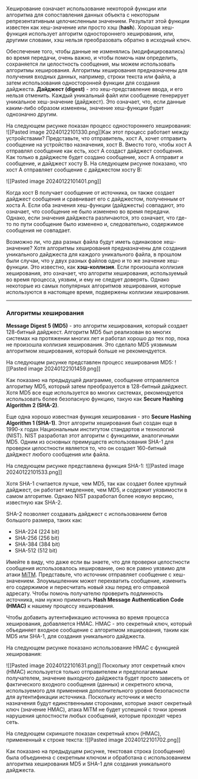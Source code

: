 Хеширование означает использование некоторой функции или алгоритма для сопоставления данных объекта с некоторым репрезентативным целочисленным значением. Результат этой функции известен как хеш-значение или просто хэш (**hash**). Хорошая хеш-функция использует алгоритм одностороннего хеширования, или, другими словами, хэш нельзя преобразовать обратно в исходный ключ.

Обеспечение того, чтобы данные не изменялись (модифицировались) во время передачи, очень важно, и чтобы помочь нам определить, сохраняется ли целостность сообщения, мы можем использовать алгоритмы хеширования. Алгоритмы хеширования предназначены для получения входных данных, например, строки текста или файла, а затем использования односторонней функции для создания дайджеста. **Дайджест (digest)** - это хеш-представление ввода, и его нельзя отменить. Каждый уникальный файл или сообщение генерирует уникальное хеш-значение (дайджест). Это означает, что, если данные каким-либо образом изменены, значение хеш-функции будет однозначно другим.

На следующем рисунке показан процесс одностороннего хеширования:
![[Pasted image 20240122101330.png]]Как этот процесс работает между устройствами? Представьте, что отправитель, хост A, хочет отправить сообщение на устройство назначения, хост B. Вместо того, чтобы хост A отправлял сообщение как есть, хост A создаст дайджест сообщения. Как только в дайджесте будет создано сообщение, хост A отправит и сообщение, и дайджест хосту B. На следующем рисунке показано, что хост A отправляет сообщение с дайджестом хосту B:

![[Pasted image 20240122101401.png]]

Когда хост B получает сообщение от источника, он также создает дайджест сообщения и сравнивает его с дайджестом, полученным от хоста A. Если оба значения хеш-функции (дайджесты) совпадают, это означает, что сообщение не было изменено во время передачи. Однако, если значения дайджеста различаются, это означает, что где-то по пути сообщение было изменено и, следовательно, содержимое сообщения не совпадает.

Возможно ли, что два разных файла будут иметь одинаковое хеш-значение? Хотя алгоритмы хеширования предназначены для создания уникального дайджеста для каждого уникального файла, в прошлом были случаи, что у двух разных файлов одно и то же значение хеш-функции. Это известно, как **хэш-коллизия**. Если произошла коллизия хеширования, это означает, что алгоритм хеширования, используемый во время процесса, уязвим, и ему не следует доверять. Однако некоторые из самых популярных алгоритмов хеширования, которые используются в настоящее время, подвержены коллизии хеширования.

---

### Алгоритмы хеширования

**Message Digest 5 (MD5)** - это алгоритм хеширования, который создает 128-битный дайджест. Алгоритм MD5 был реализован во многих системах на протяжении многих лет и работал хорошо до тех пор, пока не произошла коллизия хеширования. Это сделало MD5 уязвимым алгоритмом хеширования, который больше не рекомендуется.

На следующем рисунке представлен процесс хеширования MD5:
![[Pasted image 20240122101459.png]]

Как показано на предыдущей диаграмме, сообщение отправляется алгоритму MD5, который затем преобразуется в 128-битный дайджест. Хотя MD5 все еще используется во многих системах, рекомендуется использовать более безопасную функцию, такую как **Secure Hashing Algorithm 2 (SHA-2)**.

Еще одна хорошо известная функция хеширования - это **Secure Hashing Algorithm 1 (SHA-1)**. Этот алгоритм хеширования был создан еще в 1990-х годах Национальным институтом стандартов и технологий (NIST). NIST разработал этот алгоритм с функциями, аналогичными MD5. Одним из основных преимуществ использования SHA-1 для проверки целостности является то, что он создает 160-битный дайджест любого сообщения или файла.

На следующем рисунке представлена функция SHA-1:
![[Pasted image 20240122101533.png]]

Хотя SHA-1 считается лучше, чем MD5, так как создает более крупный дайджест, он работает медленнее, чем MD5, и содержит уязвимости в самом алгоритме. Однако NIST разработал более новую версию, известную как SHA-2.

SHA-2 позволяет создавать дайджест с использованием битов большого размера, таких как:

- SHA-224 (224 bit)
- SHA-256 (256 bit)
- SHA-384 (384 bit)
- SHA-512 (512 bit)

Имейте в виду, что даже если вы знаете, что для проверки целостности сообщения использовалось хеширование, оно все равно уязвимо для атаки [MiTM](https://wiki.merionet.ru/seti/74/ataka-man-in-the-middle/). Представьте, что источник отправляет сообщение с хеш-значением. Злоумышленник может перехватить сообщение, изменить его содержимое и пересчитать новый хэш перед его отправкой адресату. Чтобы помочь получателю проверить подлинность источника, нам нужно применить **Hash Message Authentication Code (HMAC)** к нашему процессу хеширования.

Чтобы добавить аутентификацию источника во время процесса хеширования, добавляется HMAC. HMAC - это секретный ключ, который объединяет входное сообщение с алгоритмом хеширования, таким как MD5 или SHA-1, для создания уникального дайджеста.

На следующем рисунке показано использование HMAC с функцией хеширования:

![[Pasted image 20240122101631.png]]
Поскольку этот секретный ключ (HMAC) используется только отправителем и предполагаемым получателем, значение выходного дайджеста будет просто зависеть от фактического входного сообщения (данных) и секретного ключа, используемого для применения дополнительного уровня безопасности для аутентификации источника. Поскольку источник и место назначения будут единственными сторонами, которые знают секретный ключ (значение HMAC), атака MiTM не будет успешной с точки зрения нарушения целостности любых сообщений, которые проходят через сеть.

На следующем скриншоте показан секретный ключ (HMAC), примененный к строке текста:
![[Pasted image 20240122101702.png]]

Как показано на предыдущем рисунке, текстовая строка (сообщение) была объединена с секретным ключом и обработана с использованием алгоритма хеширования MD5 и SHA-1 для создания уникального дайджеста.